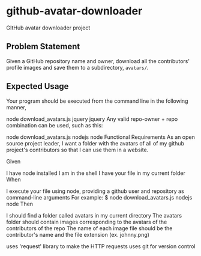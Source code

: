 # github-avatar-downloader
GItHub avatar downloader project

## Problem Statement

Given a GitHub repository name and owner, download all the contributors' profile images and save them to a subdirectory, `avatars/`.

## Expected Usage

Your program should be executed from the command line in the following manner,

node download_avatars.js jquery jquery
Any valid repo-owner + repo combination can be used, such as this:

node download_avatars.js nodejs node
Functional Requirements
As an open source project leader,
I want a folder with the avatars of all of my github project's contributors
so that I can use them in a website.

Given

  I have node installed
  I am in the shell
  I have your file in my current folder
  When

I execute your file using node, providing a github user and repository as command-line arguments For example: $ node download_avatars.js nodejs node
Then

I should find a folder called avatars in my current directory
The avatars folder should contain images corresponding to the avatars of the contributors of the repo
The name of each image file should be the contributor's name and the file extension (ex. johnny.png)

  uses 'request' library to make the HTTP requests
  uses git for version control